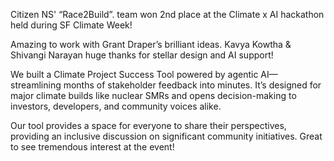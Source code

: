 Citizen NS' “Race2Build”. team won 2nd place at the Climate x AI hackathon held during SF Climate Week! 

Amazing to work with Grant Draper’s brilliant ideas. Kavya Kowtha & Shivangi Narayan huge thanks for stellar design and AI support!

We built a Climate Project Success Tool powered by agentic AI—streamlining months of stakeholder feedback into minutes. It’s designed for major climate builds like nuclear SMRs and opens decision-making to investors, developers, and community voices alike.

Our tool provides a space for everyone to share their perspectives, providing an inclusive discussion on significant community initiatives. Great to see tremendous interest at the event!
